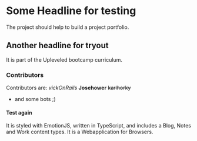 # Some Headline for testing
The project should help to build a project portfolio.
## Another headline for tryout
It is part of the Upleveled bootcamp curriculum.
### Contributors
Contributors are: 
*vickOnRails*
__Josehower__ 
~~karlhorky~~
- and some bots ;)
#### Test again
It is styled with EmotionJS, written in TypeScript, and includes a Blog, Notes and Work content types.
It is a Webapplication for Browsers.


